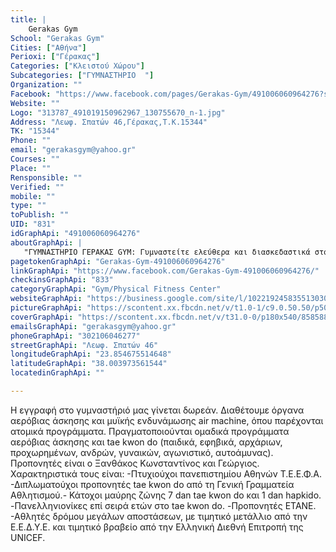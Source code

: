 ```yaml
---
title: |
    Gerakas Gym
School: "Gerakas Gym"
Cities: ["Αθήνα"]
Perioxi: ["Γέρακας"]
Categories: ["Κλειστού Χώρου"]
Subcategories: ["ΓΥΜΝΑΣΤΗΡΙΟ  "]
Organization: ""
Facebook: "https://www.facebook.com/pages/Gerakas-Gym/491006060964276?sk=timeline"
Website: ""
Logo: "313787_491019150962967_130755670_n-1.jpg"
Address: "Λεωφ. Σπατών 46,Γέρακας,Τ.Κ.15344"
TK: "15344"
Phone: ""
email: "gerakasgym@yahoo.gr"
Courses: ""
Place: ""
Rensponsible: ""
Verified: ""
mobile: ""
type: ""
toPublish: ""
UID: "831"
idGraphApi: "491006060964276"
aboutGraphApi: | 
   "ΓΥΜΝΑΣΤΗΡΙΟ ΓΕΡΑΚΑΣ GYM: Γυμναστείτε ελεύθερα και διασκεδαστικά στο χώρο μας!"
pagetokenGraphApi: "Gerakas-Gym-491006060964276"
linkGraphApi: "https://www.facebook.com/Gerakas-Gym-491006060964276/"
checkinsGraphApi: "833"
categoryGraphApi: "Gym/Physical Fitness Center"
websiteGraphApi: "https://business.google.com/site/l/10221924583551303031"
pictureGraphApi: "https://scontent.xx.fbcdn.net/v/t1.0-1/c9.0.50.50/p50x50/24991527_1652823661449171_7463624027612056534_n.jpg?oh=a9b871dac5a4d3584413f157928b5539&amp;oe=5B46E236"
coverGraphApi: "https://scontent.xx.fbcdn.net/v/t31.0-0/p180x540/858588_491009680963914_1401866172_o.jpg?oh=e69fe7688947a834ae0af1c922737719&amp;oe=5B033660"
emailsGraphApi: "gerakasgym@yahoo.gr"
phoneGraphApi: "302106046277"
streetGraphApi: "Λεωφ. Σπατών 46"
longitudeGraphApi: "23.854675514648"
latitudeGraphApi: "38.003973561544"
locatedinGraphApi: ""

---
```


Η εγγραφή στο γυμναστήριό μας γίνεται δωρεάν. Διαθέτουμε όργανα αερόβιας άσκησης και μυϊκής ενδυνάμωσης air machine, όπου παρέχονται ατομικά προγράμματα. Πραγματοποιούνται ομαδικά προγράμματα αερόβιας άσκησης και tae kwon do (παιδικά, εφηβικά, αρχάριων, προχωρημένων, ανδρών, γυναικών, αγωνιστικό, αυτοάμυνας). Προπονητές είναι ο Ξανθάκος Κωνσταντίνος και Γεώργιος. Χαρακτηριστικά τους είναι: -Πτυχιούχοι πανεπιστημίου Αθηνών Τ.Ε.Ε.Φ.Α. -Διπλωματούχοι προπονητές tae kwon do από τη Γενική Γραμματεία Αθλητισμού.- Κάτοχοι μαύρης ζώνης 7 dan tae kwon do και 1 dan hapkido. -Πανελληνιονίκες επί σειρά ετών στο tae kwon do. -Προπονητές ΕΤΑΝΕ. -Αθλητές δρόμου μεγάλων αποστάσεων, με τιμητικό μετάλλιο από την Ε.Ε.Δ.Υ.Ε. και τιμητικό βραβείο από την Ελληνική Διεθνή Επιτροπή της UNICEF.

